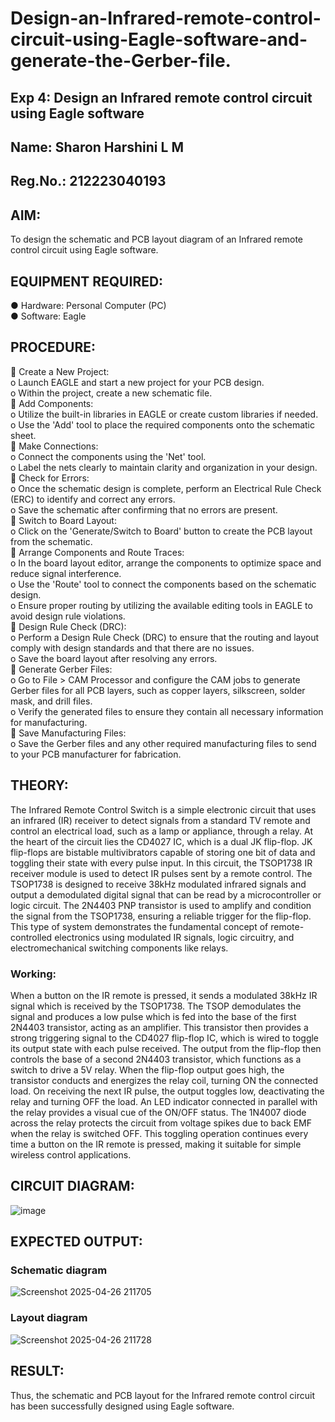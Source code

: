 # Design-an-Infrared-remote-control-circuit-using-Eagle-software-and-generate-the-Gerber-file.
## Exp 4: Design an Infrared remote control circuit using Eagle software
## Name: Sharon Harshini L M
## Reg.No.: 212223040193
## AIM:
To design the schematic and PCB layout diagram of an Infrared remote control circuit using Eagle software.

## EQUIPMENT REQUIRED:
●	Hardware: Personal Computer (PC)<br>
●	Software: Eagle <br>
## PROCEDURE:
	Create a New Project:<br>
o	Launch EAGLE and start a new project for your PCB design.<br>
o	Within the project, create a new schematic file.<br>
	Add Components:<br>
o	Utilize the built-in libraries in EAGLE or create custom libraries if needed.<br>
o	Use the 'Add' tool to place the required components onto the schematic sheet.<br>
	Make Connections:<br>
o	Connect the components using the 'Net' tool.<br>
o	Label the nets clearly to maintain clarity and organization in your design.<br>
	Check for Errors:<br>
o	Once the schematic design is complete, perform an Electrical Rule Check (ERC) to identify and correct any errors.<br>
o	Save the schematic after confirming that no errors are present.<br>
	Switch to Board Layout:<br>
o	Click on the 'Generate/Switch to Board' button to create the PCB layout from the schematic.<br>
	Arrange Components and Route Traces:<br>
o	In the board layout editor, arrange the components to optimize space and reduce signal interference.<br>
o	Use the 'Route' tool to connect the components based on the schematic design.<br>
o	Ensure proper routing by utilizing the available editing tools in EAGLE to avoid design rule violations.<br>
	Design Rule Check (DRC):<br>
o	Perform a Design Rule Check (DRC) to ensure that the routing and layout comply with design standards and that there are no issues.<br>
o	Save the board layout after resolving any errors.<br>
	Generate Gerber Files:<br>
o	Go to File > CAM Processor and configure the CAM jobs to generate Gerber files for all PCB layers, such as copper layers, silkscreen, solder mask, and drill files.<br>
o	Verify the generated files to ensure they contain all necessary information for manufacturing.<br>
	Save Manufacturing Files:<br>
o	Save the Gerber files and any other required manufacturing files to send to your PCB manufacturer for fabrication.<br>

## THEORY:
The Infrared Remote Control Switch is a simple electronic circuit that uses an infrared (IR) receiver to detect signals from a standard TV remote and control an electrical load, such as a lamp or appliance, through a relay. At the heart of the circuit lies the CD4027 IC, which is a dual JK flip-flop. JK flip-flops are bistable multivibrators capable of storing one bit of data and toggling their state with every pulse input. In this circuit, the TSOP1738 IR receiver module is used to detect IR pulses sent by a remote control. The TSOP1738 is designed to receive 38kHz modulated infrared signals and output a demodulated digital signal that can be read by a microcontroller or logic circuit. The 2N4403 PNP transistor is used to amplify and condition the signal from the TSOP1738, ensuring a reliable trigger for the flip-flop. This type of system demonstrates the fundamental concept of remote-controlled electronics using modulated IR signals, logic circuitry, and electromechanical switching components like relays.
### Working:
When a button on the IR remote is pressed, it sends a modulated 38kHz IR signal which is received by the TSOP1738. The TSOP demodulates the signal and produces a low pulse which is fed into the base of the first 2N4403 transistor, acting as an amplifier. This transistor then provides a strong triggering signal to the CD4027 flip-flop IC, which is wired to toggle its output state with each pulse received. The output from the flip-flop then controls the base of a second 2N4403 transistor, which functions as a switch to drive a 5V relay. When the flip-flop output goes high, the transistor conducts and energizes the relay coil, turning ON the connected load. On receiving the next IR pulse, the output toggles low, deactivating the relay and turning OFF the load. An LED indicator connected in parallel with the relay provides a visual cue of the ON/OFF status. The 1N4007 diode across the relay protects the circuit from voltage spikes due to back EMF when the relay is switched OFF. This toggling operation continues every time a button on the IR remote is pressed, making it suitable for simple wireless control applications.
## CIRCUIT DIAGRAM:
![image](https://github.com/user-attachments/assets/3e488286-ea7d-4a9b-a057-02a31fdf4430)

## EXPECTED OUTPUT:
### Schematic diagram
![Screenshot 2025-04-26 211705](https://github.com/user-attachments/assets/a93f7098-48e7-4627-b7bc-26dbb6246ddf)

 
### Layout diagram
![Screenshot 2025-04-26 211728](https://github.com/user-attachments/assets/645b7ea3-b409-4ec3-b8be-29ddf7eea77f)

 
## RESULT:
Thus, the schematic and PCB layout for the Infrared remote control circuit has been successfully designed using Eagle software.
